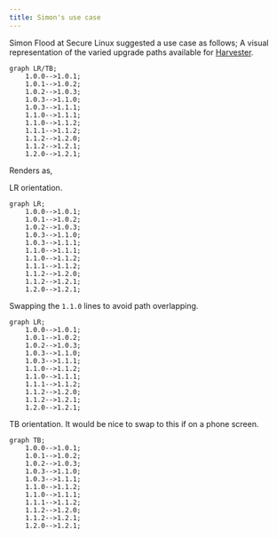```yaml
---
title: Simon's use case
---
```


Simon Flood at Secure Linux suggested a use case as follows;
A visual representation of the varied upgrade paths available
for [Harvester](https://docs.harvesterhci.io/v1.2/upgrade/index).

```console
graph LR/TB;
    1.0.0-->1.0.1;
    1.0.1-->1.0.2;
    1.0.2-->1.0.3;
    1.0.3-->1.1.0;
    1.0.3-->1.1.1;
    1.1.0-->1.1.1;
    1.1.0-->1.1.2;
    1.1.1-->1.1.2;
    1.1.2-->1.2.0;
    1.1.2-->1.2.1;
    1.2.0-->1.2.1;
```

Renders as,

LR orientation.

```mermaid
graph LR;
    1.0.0-->1.0.1;
    1.0.1-->1.0.2;
    1.0.2-->1.0.3;
    1.0.3-->1.1.0;
    1.0.3-->1.1.1;
    1.1.0-->1.1.1;
    1.1.0-->1.1.2;
    1.1.1-->1.1.2;
    1.1.2-->1.2.0;
    1.1.2-->1.2.1;
    1.2.0-->1.2.1;
```

Swapping the `1.1.0` lines to avoid path overlapping.

```mermaid
graph LR;
    1.0.0-->1.0.1;
    1.0.1-->1.0.2;
    1.0.2-->1.0.3;
    1.0.3-->1.1.0;
    1.0.3-->1.1.1;
    1.1.0-->1.1.2;
    1.1.0-->1.1.1;
    1.1.1-->1.1.2;
    1.1.2-->1.2.0;
    1.1.2-->1.2.1;
    1.2.0-->1.2.1;
```

TB orientation. It would be nice to swap to this if on a phone screen.

```mermaid
graph TB;
    1.0.0-->1.0.1;
    1.0.1-->1.0.2;
    1.0.2-->1.0.3;
    1.0.3-->1.1.0;
    1.0.3-->1.1.1;
    1.1.0-->1.1.2;
    1.1.0-->1.1.1;
    1.1.1-->1.1.2;
    1.1.2-->1.2.0;
    1.1.2-->1.2.1;
    1.2.0-->1.2.1;
```
